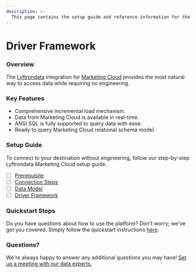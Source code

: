 ```yaml
---
description: >-
  This page contains the setup guide and reference information for the Marketing Cloud source connector.
---
```


# Driver Framework

### Overview

The [Lyftrondata](https://www.lyftrondata.com/) integration for [Marketing Cloud](None) provides the most natural way to access data while requiring no engineering.

### Key Features

* Comprehensive incremental load mechanism.
* Data from Marketing Cloud is available in real-time.&#x20;
* ANSI SQL is fully supported to query data with ease.
* Ready to query Marketing Cloud relational schema model.

### Setup Guide

To connect to your destination without engineering, follow our step-by-step Lyftrondata Marketing Cloud setup guide.

* [ ] [Prerequisite](../prerequisite.md)
* [ ] [Connection Steps](../connection-steps.md)
* [ ] [Data Model](../data-model/erd.md)
* [ ] [Driver Framework](../driver-framework/)

### Quickstart Steps

Do you have questions about how to use the platform? Don't worry; we've got you covered. Simply follow the quickstart instructions [here](../driver-framework/README.md).

### Questions? <a href="#questions" id="questions"></a>

We're always happy to answer any additional questions you may have! [Set up a meeting with our data experts.](https://www.lyftrondata.com/book-a-meeting/)


